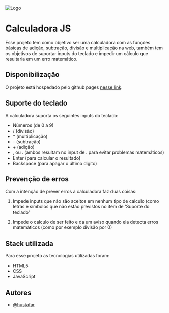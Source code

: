
![Logo](https://hustafar.github.io/calculadora-js/logo-calculadora.jpg)

# Calculadora JS

Esse projeto tem como objetivo ser uma calculadora com as funções básicas de adição, subtração, divisão e multiplicação na web, também tem os objetivos de suportar inputs do teclado e impedir um cálculo que resultaria em um erro matemático.

## Disponibilização

O projeto está hospedado pelo github pages [nesse link](https://hustafar.github.io/calculadora-js/).

## Suporte do teclado

A calculadora suporta os seguintes inputs do teclado:

- Números (de 0 a 9)
- / (divisão)
- \* (multiplicação)
- \- (subtração)
- \+ (adição)
- , ou . (ambos resultam no input de . para evitar problemas matemáticos)
- Enter (para calcular o resultado)
- Backspace (para apagar o último digito)
## Prevenção de erros

Com a intenção de prever erros a calculadora faz duas coisas:

1. Impede inputs que não são aceitos em nenhum tipo de calculo (como letras e símbolos que não estão previstos no item de 'Suporte do teclado'

2. Impede o calculo de ser feito e da um aviso quando ela detecta erros matemáticos (como por exemplo divisão por 0)

## Stack utilizada

Para esse projeto as tecnologias utilizadas foram:

- HTML5
- CSS
- JavaScript

## Autores

- [@hustafar](https://github.com/hustafar)
